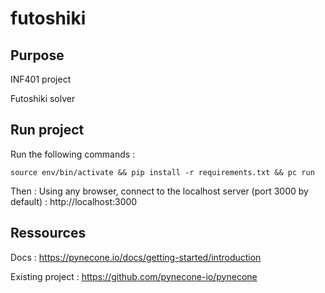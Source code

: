 # futoshiki

## Purpose

INF401 project

Futoshiki solver

## Run project

Run the following commands :

    source env/bin/activate && pip install -r requirements.txt && pc run

Then : Using any browser, connect to the localhost server (port 3000 by default) : http://localhost:3000

## Ressources

Docs : https://pynecone.io/docs/getting-started/introduction

Existing project : https://github.com/pynecone-io/pynecone